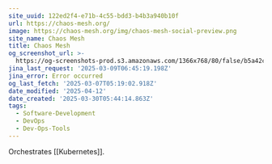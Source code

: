 ```yaml
---
site_uuid: 122ed2f4-e71b-4c55-bdd3-b4b3a940b10f
url: https://chaos-mesh.org/
image: https://chaos-mesh.org/img/chaos-mesh-social-preview.png
site_name: Chaos Mesh
title: Chaos Mesh
og_screenshot_url: >-
  https://og-screenshots-prod.s3.amazonaws.com/1366x768/80/false/b5a42cf580f63eaaed77d43fcbdca6256881e8f8bceaff1ab695035603384632.jpeg
jina_last_request: '2025-03-09T06:45:19.198Z'
jina_error: Error occurred
og_last_fetch: '2025-03-07T05:19:02.918Z'
date_modified: '2025-04-12'
date_created: '2025-03-30T05:44:14.863Z'
tags:
  - Software-Development
  - DevOps
  - Dev-Ops-Tools
---
```














Orchestrates [[Kubernetes]].

